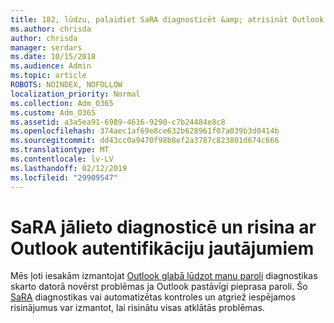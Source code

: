 ```yaml
---
title: 182, lūdzu, palaidiet SaRA diagnosticēt &amp; atrisināt Outlook autentifikācijas jautājumus
ms.author: chrisda
author: chrisda
manager: serdars
ms.date: 10/15/2018
ms.audience: Admin
ms.topic: article
ROBOTS: NOINDEX, NOFOLLOW
localization_priority: Normal
ms.collection: Adm_O365
ms.custom: Adm_O365
ms.assetid: a3a5ea91-6989-4616-9290-c7b24484e8c8
ms.openlocfilehash: 374aec1af69e8ce632b628961f07a039b3d0414b
ms.sourcegitcommit: dd43cc0a9470f98b8ef2a3787c823801d674c666
ms.translationtype: MT
ms.contentlocale: lv-LV
ms.lasthandoff: 02/12/2019
ms.locfileid: "29909547"
---
```

# <a name="use-sara-to-diagnose-and-resolve-outlook-authentication-issues"></a>SaRA jālieto diagnosticē un risina ar Outlook autentifikāciju jautājumiem

Mēs ļoti iesakām izmantojat [Outlook glabā lūdzot manu paroli](https://aka.ms/SaRA-OutlookPwdPrompt) diagnostikas skarto datorā novērst problēmas ja Outlook pastāvīgi pieprasa paroli. Šo [SaRA](https://diagnostics.office.com/#/) diagnostikas vai automatizētas kontroles un atgriež iespējamos risinājumus var izmantot, lai risinātu visas atklātās problēmas. 
  


